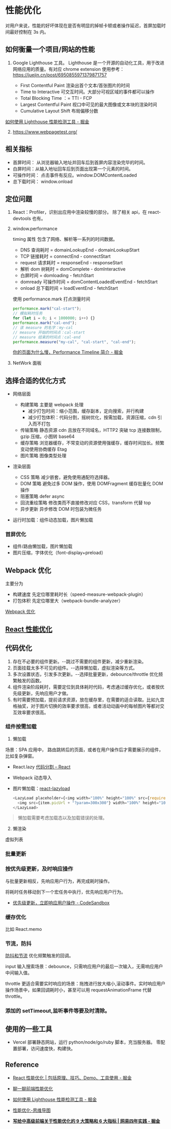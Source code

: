 # 性能优化

对用户来说，性能的好坏体现在是否有明显的掉帧卡顿或者操作延迟，首屏加载时间最好控制在 3s 内。

## 如何衡量一个项目/网站的性能

1. Google Lighthouse 工具。
   Lighthouse 是一个开源的自动化工具，用于改进网络应用的质量。有对应 chrome extension
   使用参考：https://juejin.cn/post/6950855971379871757

   - First Contentful Paint 渲染出首个文本/首张图片的时间
   - Time to Interactive 可交互时间。大部分可视区域的事件都可以操作
   - Total Blocking Time ：= TTI - FCP
   - Largest Contentful Paint 视口中可见的最大图像或文本块的渲染时间
   - Cumulative Layout Shift 布局偏移分数

[如何使用 Lighthouse 性能检测工具 - 掘金](https://juejin.cn/post/6950855971379871757#heading-6)

2. https://www.webpagetest.org/

## 相关指标

- 首屏时间： 从浏览器输入地址并回车后到首屏内容渲染完毕的时间。
- 白屏时间：从输入地址回车后到页面出现第一个元素的时间。
- 可操作时间： 点击事件有反应。window.DOMContentLoaded
- 总下载时间： window.onload

## 定位问题

1.  React：Profiler，识别出应用中渲染较慢的部分。 除了相关 api，在 react-devtools 也有。

2.  window.performance

    timing 属性 包含了网络、解析等一系列的时间数据。

    - DNS 查询耗时 = domainLookupEnd - domainLookupStart
    - TCP 链接耗时 = connectEnd - connectStart
    - request 请求耗时 = responseEnd - responseStart
    - 解析 dom 树耗时 = domComplete - domInteractive
    - 白屏时间 = domloading - fetchStart
    - domready 可操作时间 = domContentLoadedEventEnd - fetchStart
    - onload 总下载时间 = loadEventEnd - fetchStart

    使用 performance.mark 打点测量时间

    ```js
    performance.mark("cal-start");
    // 模拟耗时任务
    for (let i = 0; i < 1000000; i++) {}
    performance.mark("cal-end");
    // 该 measure 的名字：my-cal
    // measure 开始的时间点：cal-start
    // measure 结束的时间点：cal-end
    performance.measure("my-cal", "cal-start", "cal-end");
    ```

    [你的页面为什么慢，Performance Timeline 简介 - 掘金](https://juejin.cn/post/6844904020109164552#heading-5)

3.  NetWork 面板

## 选择合适的优化方式

- 网络层面

  - 构建策略 主要是 webpack 处理
    - 减少打包时间：缩小范围，缓存副本，定向搜索，并行构建
    - 减少打包体积：代码分割，摇树优化，按需加载，资源压缩，cdn 引入而不打包
  - 传输策略 静态资源 cdn 且放在不同域名，HTTP2 突破 tcp 连接数限制，gzip 压缩，小图转 base64
  - 缓存策略 浏览器缓存，不常变动的资源使用强缓存，缓存时间加长。频繁变动使用协商缓存 Etag
  - 图片策略 图像类型处理

- 渲染层面

  - CSS 策略 减少嵌套，避免使用通配符选择器。
  - DOM 策略 避免过多 DOM 操作，使用 DOMFragment 缓存批量化 DOM 操作
  - 阻塞策略 defer async
  - 回流重绘策略 修改类而不直接修改对应 CSS，transform 代替 top
  - 异步更新 异步修改 DOM 时包装为微任务

- 运行时加载：组件动态加载，图片懒加载

### 首屏优化

- 组件/路由懒加载，图片懒加载
- 图片压缩，字体优化（font-display+preload）

## Webpack 优化

主要分为

- 构建速度 先定位哪里耗时长（speed-measure-webpack-plugin）
- 打包体积 先定位哪里大（webpack-bundle-analyzer）

[Webpack 优化](/docs/business/fe-engineering/webpack#webpack-优化)

## [ React 性能优化](/docs/react/design-pattern-and-best-practices#react-中的性能优化)

## 代码优化

1. 存在不必要的组件更新。--跳过不需要的组件更新，减少重新渲染。
2. 页面挂载太多不可见的组件。--选择懒加载，虚拟渲染等方式。
3. 多次设置状态，引发多次更新。--选择批量更新，debounce/throttle 优化频繁触发的函数。
4. 组件渲染阶段耗时，需要定位到具体耗时代码，考虑通过缓存优化，或者按优先级更新，先响应用户才做。
5. 有时需要预加载，提前请求资源，放在缓存里，在需要的适合读取。比如九宫格抽奖，对于图片切换的效率要求很高，或者活动动画中的每帧图片等都对交互效率要求很高。

### 组件按需加载

1. 懒加载

场景：SPA 应用中， 路由跳转后的页面，或者在用户操作后才需要展示的组件，比如复杂弹窗。

- React.lazy [代码分割 – React](https://zh-hans.reactjs.org/docs/code-splitting.html#reactlazy)
- Webpack 动态导入

- 图片懒加载：[react-lazyload](https://www.npmjs.com/package/react-lazyload)
  ```js
  <LazyLoad placeholder={<img width="100%" height="100%" src={require("./music.png").default} alt="music" />}>
    <img src={item.picUrl + "?param=300x300"} width="100%" height="100%" alt="music" />
  </LazyLoad>
  ```

> 懒加载需要考虑加载态以及加载错误的处理。

2. 懒渲染

虚拟列表

### 批量更新

### 按优先级更新，及时响应操作

与批量更新相反，先响应用户行为，再完成耗时操作。

将耗时任务移动到下一个宏任务中执行，优先响应用户行为。

- [优先级更新，立即响应用户操作 - CodeSandbox](https://codesandbox.io/s/youxianjigengxinlijixiangyingyonghucaozuo-eb740?file=/src/App.js)

### 缓存优化

比如 React.memo

### 节流，防抖

[防抖和节流](/docs/javascript/debounce-and-throttle)
优化频繁触发的回调。

input 输入搜索场景：debounce，只需响应用户的最后一次输入，无需响应用户中间输入值。

throttle 更适合需要实时响应的场景：拖拽进行放大缩小,滚动事件。实时响应用户操作场景中，如果回调耗时小，甚至可以用 requestAnimationFrame 代替 throttle。

### 添加的 setTimeout,监听事件等要及时清除。

## 使用的一些工具

- Vercel
  部署静态网站，运行 python/node/go/ruby 脚本，充当服务器。
  零配置部署，访问速度快，构建快。

## Reference

- [React 性能优化 | 包括原理、技巧、Demo、工具使用 - 掘金](https://juejin.cn/post/6935584878071119885#heading-10)

- [聊一聊前端性能优化](https://juejin.cn/post/6911472693405548557)
- [如何使用 Lighthouse 性能检测工具 - 掘金](https://juejin.cn/post/6950855971379871757#heading-6)
- [性能优化-思维导图](https://docs.qq.com/mind/DWnljWm52eEVjWWNE)
- [**写给中高级前端关于性能优化的 9 大策略和 6 大指标 | 网易四年实践 - 掘金**](https://juejin.cn/post/6981673766178783262#heading-6)
